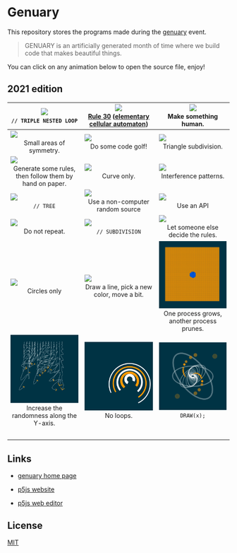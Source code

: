 # Genuary

This repository stores the programs made during the [genuary](https://genuary2021.github.io/) event.

> GENUARY is an artificially generated month of time where we build code that makes beautiful things.
>

You can click on any animation below to open the source file, enjoy!

## 2021 edition

| [![](./2021/day_1/genuary_1.gif)](./2021/day_1/day_1.js)<br><center>`// TRIPLE NESTED LOOP`</center> | [![](./2021/day_2/genuary_2.gif)](./2021/day_2/day_2.js)<br/><center>[Rule 30](https://www.wolframalpha.com/input/?i=rule+30) ([elementary cellular automaton](https://en.wikipedia.org/wiki/Rule_30))</center> | [![](./2021/day_3/genuary_3.gif)](./2021/day_3/day_3.js)<br/><center>Make something human.</center> |
| ------------------------------------------------------------ | ------------------------------------------------------------ | ------------------------------------------------------------ |
| [![](./2021/day_4/genuary_4.gif)](./2021/day_4/day_4.js)<br/><center>Small areas of symmetry.</center> | [![](./2021/day_5/genuary_5.gif)](./2021/day_5/day_5.js)<br/><center>Do some code golf!</center> | [![](./2021/day_6/genuary_6.gif)](./2021/day_6/day_6.js)<br/><center>Triangle subdivision.</center> |
| [![](./2021/day_7/genuary_7.gif)](./2021/day_7/day_7.js)<br/><center>Generate some rules, then follow them by hand on paper.</center> | [![](./2021/day_8/genuary_8.gif)](./2021/day_8/day_8.js)<br/><center>Curve only.</center> | [![](./2021/day_9/genuary_9.gif)](./2021/day_9/day_9.js)<br/><center>Interference patterns.</center> |
| [![](./2021/day_10/genuary_10.gif)](./2021/day_10/day_10.js)<br/><center>`// TREE`</center> | [![](./2021/day_11/genuary_11.gif)](./2021/day_11/day_11.js)<br/><center>Use a non-computer random source</center> | [![](./2021/day_12/genuary_12.gif)](./2021/day_12/day_12.js)<br/><center>Use an API</center> |
| [![](./2021/day_13/genuary_13.gif)](./2021/day_13/day_13.js)<br/><center>Do not repeat.</center> | [![](./2021/day_14/genuary_14.gif)](./2021/day_14/day_14.js)<br/><center>`// SUBDIVISION`</center> | [![](./2021/day_15/genuary_15.gif)](./2021/day_15/day_15.js)<br/><center>Let someone else decide the rules.</center> |
| [![](./2021/day_16/genuary_16.gif)](./2021/day_16/day_16.js)<br/><center>Circles only</center> | [![](./2021/day_17/genuary_17.gif)](./2021/day_17/day_17.js)<br/><center>Draw a line, pick a new color, move a bit.</center> | [![](./2021/day_18/genuary_18.gif)](./2021/day_18/day_18.js)<br/><center>One process grows, another process prunes.</center> |
| [![](./2021/day_19/genuary_19.gif)](./2021/day_19/day_19.js)<br/><center>Increase the randomness along the Y-axis.</center> | [![](./2021/day_20/genuary_20.gif)](./2021/day_20/day_20.js)<br/><center>No loops.</center> | [![](./2021/day_21/genuary_21.gif)](./2021/day_21/day_21.js)<br/><center>`DRAW(x);`</center> |
|                                                              |                                                              |                                                              |
|                                                              |                                                              |                                                              |
|                                                              |                                                              |                                                              |
|                                                              |                                                              |                                                              |
|                                                              |                                                              |                                                              |



## Links

- [genuary home page](https://genuary2021.github.io)

- [p5js website](p5js.org/)

- [p5js web editor](https://editor.p5js.org/)

  

## License
[MIT](https://choosealicense.com/licenses/mit/)
